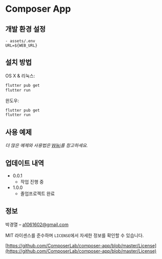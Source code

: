 # Composer App

## 개발 환경 설정

```
- assets/.env
URL=${WEB_URL}
```

## 설치 방법

OS X & 리눅스:

```sh
flutter pub get
flutter run
```

윈도우:

```sh
flutter pub get
flutter run
```

## 사용 예제

_더 많은 예제와 사용법은 [Wiki][wiki]를 참고하세요._

## 업데이트 내역

- 0.0.1
  - 작업 진행 중
- 1.0.0
  - 졸업프로젝트 완료

## 정보

박경열 – a1061602@gmail.com

MIT 라이센스를 준수하며 `LICENSE`에서 자세한 정보를 확인할 수 있습니다.

[https://github.com/ComposerLab/composer-app/blob/master/License](https://github.com/ComposerLab/composer-app/blob/master/License)

[wiki]: https://github.com/ComposerLab/composer-app/wiki

